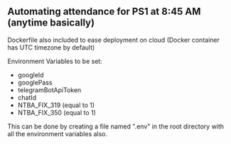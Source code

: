## Automating attendance for PS1 at 8:45 AM (anytime basically)

Dockerfile also included to ease deployment on cloud (Docker container has UTC timezone by default)

Environment Variables to be set:
- googleId
- googlePass
- telegramBotApiToken
- chatId
- NTBA_FIX_319 (equal to 1)
- NTBA_FIX_350 (equal to 1)

This can be done by creating a file named ".env" in the root directory with all the environment variables also.
